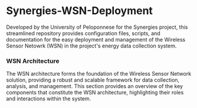 # Synergies-WSN-Deployment
Developed by the University of Peloponnese for the Synergies project, this streamlined repository provides configuration files, scripts, and documentation for the easy deployment and management of the Wireless Sensor Netowrk (WSN) in the project's energy data collection system.


### WSN Architecture
The WSN architecture forms the foundation of the Wireless Sensor Network solution, providing a robust and scalable framework for data collection, analysis, and management. This section provides an overview of the key components that constitute the WSN architecture, highlighting their roles and interactions within the system.

